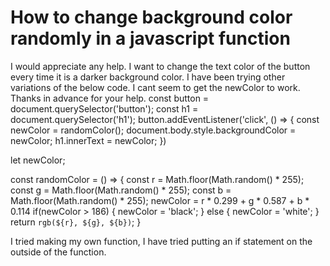 
# How to change background color randomly in a javascript function

I would appreciate any help. I want to change the text color of the button every time it is a darker background color. I have been trying other variations of the below code. I cant seem to get the newColor to work. Thanks in advance for your help.
const button = document.querySelector('button');
const h1 = document.querySelector('h1');
button.addEventListener('click', () => {
    const newColor = randomColor();
    document.body.style.backgroundColor = newColor;
    h1.innerText = newColor;
})


let newColor;

const randomColor = () => {
    const r = Math.floor(Math.random() * 255);
    const g = Math.floor(Math.random() * 255);
    const b = Math.floor(Math.random() * 255);
    newColor =  r * 0.299 + g * 0.587 + b * 0.114
    if(newColor > 186) {
        newColor = 'black';
    } else {
        newColor = 'white';
    }
    return `rgb(${r}, ${g}, ${b})`;
}

I tried making my own function, I have tried putting an if statement on the outside of the function.

        